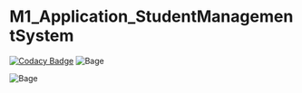 # M1_Application_StudentManagementSystem

[![Codacy Badge](https://api.codacy.com/project/badge/Grade/d7c892cdff4041b5acbf7f0bbc9c7bcb)](https://app.codacy.com/gh/karam102/M1_Application_ContactManagementSystem?utm_source=github.com&utm_medium=referral&utm_content=karam102/M1_Application_ContactManagementSystem&utm_campaign=Badge_Grade_Settings)
![Bage](https://api.codiga.io/project/29907/score/svg)

![Bage](https://api.codiga.io/project/29907/status/svg)
